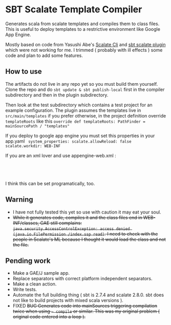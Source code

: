 # SBT Scalate Template Compiler

Generates scala from scalate templates and compiles them to class files.
This is useful to deploy templates to a restrictive environment like Google App Engine.

Mostly based on code from Yasushi Abe's [Scalate Cli](http://github.com/Yasushi/scalate-cli) and
[sbt scalate plugin](github.com/Yasushi/sbt-scalate-plugin/) which were not working for me.
I trimmed ( probably with ill effects ) some code and plan to add some features.

## How to use

  The artifacts do not live in any repo yet so you must build them yourself.
Clone the repo and do `sbt update & sbt publish-local` first in the compiler subdirectory and then in the plugin subdirectory.

Then look at the test subdirectory which contains a test project for an example configuration.
The plugin assumes the templates live in `src/main/templates` if you prefer otherwise, in the project definition override `templateRoots` like this `override def templateRoots: PathFinder = mainSourcePath / "templates"`
 
If you deploy to google app engine you must set this properties in your app.yaml
<code>
system_properties:
  scalate.allowReload: false
  scalate.workdir: WEB-INF
</code>

If you are an xml lover and use appengine-web.xml :
<code>
<system-properties>
    <property name="java.util.logging.config.file" value="WEB-INF/classes/logging.properties" />
    <property name="scalate.allowReload" value="false"/>
    <property name="scalate.workdir" value="WEB-INF"/>
</system-properties>
</code>

I think this can be set programatically, too.

## Warning

* I have not fully tested this yet so use with caution it may eat your soul.
* <s>While it generates code, compiles it and the class files end in WEB-INF/classes, GAE still complains: `java.security.AccessControlException: access denied (java.io.FilePermission /index.ssp read)`. I need to check with the people in Scalate's ML because I thought it would load the class and not the file.</s>

## Pending work 

* Make a GAE/J sample app.
* Replace separators with correct platform independent separators.
* Make a clean action.
* Write tests.
* Automate the full building thing ( sbt is 2.7.4 and scalate 2.8.0. sbt does not like to build projects with mixed scala versions ).
* FIXED <s>BUG Generates code into mainSources triggering compilation twice when using `~ compile` or similar.  This was my original problem ( original code entered into a loop ).</s>

